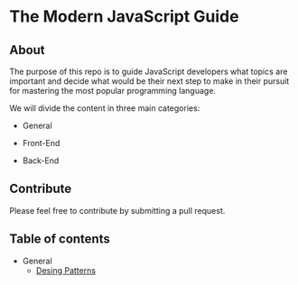 # The Modern JavaScript Guide

## About
The purpose of this repo is to guide JavaScript developers what topics are important and decide what would be their next step to make in their pursuit for mastering the most popular programming language.

We will divide the content in three main categories:

* General

* Front-End

* Back-End

## Contribute

Please feel free to contribute by submitting a pull request.

## Table of contents

- General
  * [Desing Patterns](docs/general/desing-patterns.md)
